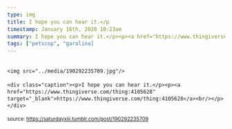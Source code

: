 ```yaml
---
type: img
title: I hope you can hear it.</p
timestamp: January 16th, 2020 10:23am
summary: I hope you can hear it.</p><p><a href="https://www.thingiverse.com/thing:4105628" target="_blank">https://www.thingiverse.com/thing:4105628</a><br/></p
tags: ["petscop", "garalina]
---
```


                
                
                
                                                                                        <img src="../media/190292235709.jpg"/>
                                                                                          <div class="caption"><p>I hope you can hear it.</p><p><a href="https://www.thingiverse.com/thing:4105628" target="_blank">https://www.thingiverse.com/thing:4105628</a><br/></p> </div>
                                    
                
                
                
                
                                
<small>source: https://saturdayxiii.tumblr.com/post/190292235709</small>